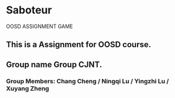 # Saboteur
OOSD ASSIGNMENT GAME

## This is a Assignment for OOSD course.

## Group name Group CJNT.

### Group Members: Chang Cheng / Ningqi Lu / Yingzhi Lu / Xuyang Zheng

